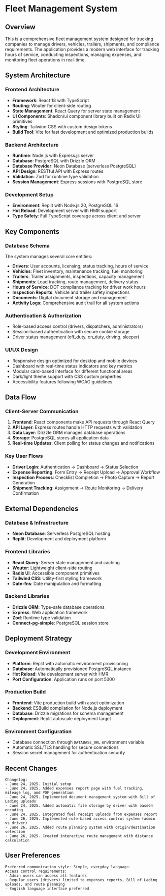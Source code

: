 # Fleet Management System

## Overview

This is a comprehensive fleet management system designed for trucking companies to manage drivers, vehicles, trailers, shipments, and compliance requirements. The application provides a modern web interface for tracking hours of service, conducting inspections, managing expenses, and monitoring fleet operations in real-time.

## System Architecture

### Frontend Architecture
- **Framework**: React 18 with TypeScript
- **Routing**: Wouter for client-side routing
- **State Management**: React Query for server state management
- **UI Components**: Shadcn/ui component library built on Radix UI primitives
- **Styling**: Tailwind CSS with custom design tokens
- **Build Tool**: Vite for fast development and optimized production builds

### Backend Architecture
- **Runtime**: Node.js with Express.js server
- **Database**: PostgreSQL with Drizzle ORM
- **Database Provider**: Neon Database (serverless PostgreSQL)
- **API Design**: RESTful API with Express routes
- **Validation**: Zod for runtime type validation
- **Session Management**: Express sessions with PostgreSQL store

### Development Setup
- **Environment**: Replit with Node.js 20, PostgreSQL 16
- **Hot Reload**: Development server with HMR support
- **Type Safety**: Full TypeScript coverage across client and server

## Key Components

### Database Schema
The system manages several core entities:
- **Drivers**: User accounts, licensing, status tracking, hours of service
- **Vehicles**: Fleet inventory, maintenance tracking, fuel monitoring
- **Trailers**: Trailer assignments, inspections, capacity management
- **Shipments**: Load tracking, route management, delivery status
- **Hours of Service**: DOT compliance tracking for driver work hours
- **Inspection Reports**: Vehicle and trailer safety inspections
- **Documents**: Digital document storage and management
- **Activity Logs**: Comprehensive audit trail for all system actions

### Authentication & Authorization
- Role-based access control (drivers, dispatchers, administrators)
- Session-based authentication with secure cookie storage
- Driver status management (off_duty, on_duty, driving, sleeper)

### UI/UX Design
- Responsive design optimized for desktop and mobile devices
- Dashboard with real-time status indicators and key metrics
- Modular card-based interface for different functional areas
- Dark/light theme support with CSS custom properties
- Accessibility features following WCAG guidelines

## Data Flow

### Client-Server Communication
1. **Frontend**: React components make API requests through React Query
2. **API Layer**: Express routes handle HTTP requests with validation
3. **Data Layer**: Drizzle ORM manages database operations
4. **Storage**: PostgreSQL stores all application data
5. **Real-time Updates**: Client polling for status changes and notifications

### Key User Flows
- **Driver Login**: Authentication → Dashboard → Status Selection
- **Expense Reporting**: Form Entry → Receipt Upload → Approval Workflow
- **Inspection Process**: Checklist Completion → Photo Capture → Report Generation
- **Shipment Tracking**: Assignment → Route Monitoring → Delivery Confirmation

## External Dependencies

### Database & Infrastructure
- **Neon Database**: Serverless PostgreSQL hosting
- **Replit**: Development and deployment platform

### Frontend Libraries
- **React Query**: Server state management and caching
- **Wouter**: Lightweight client-side routing
- **Radix UI**: Accessible component primitives
- **Tailwind CSS**: Utility-first styling framework
- **Date-fns**: Date manipulation and formatting

### Backend Libraries
- **Drizzle ORM**: Type-safe database operations
- **Express**: Web application framework
- **Zod**: Runtime type validation
- **Connect-pg-simple**: PostgreSQL session store

## Deployment Strategy

### Development Environment
- **Platform**: Replit with automatic environment provisioning
- **Database**: Automatically provisioned PostgreSQL instance
- **Hot Reload**: Vite development server with HMR
- **Port Configuration**: Application runs on port 5000

### Production Build
- **Frontend**: Vite production build with asset optimization
- **Backend**: ESBuild compilation for Node.js deployment
- **Database**: Drizzle migrations for schema management
- **Deployment**: Replit autoscale deployment target

### Environment Configuration
- Database connection through `DATABASE_URL` environment variable
- Automatic SSL/TLS handling for secure connections
- Session secret management for authentication security

## Recent Changes

```
Changelog:
- June 24, 2025. Initial setup
- June 24, 2025. Added expenses report page with fuel tracking, mileage log, and PDF generation
- June 24, 2025. Implemented document management system with Bill of Lading uploads
- June 24, 2025. Added automatic file storage by driver with base64 encoding
- June 24, 2025. Integrated fuel receipt uploads from expenses report
- June 26, 2025. Implemented role-based access control system (admin vs driver)
- June 26, 2025. Added route planning system with origin/destination selection
- June 26, 2025. Created interactive route management with distance calculation
```

## User Preferences

```
Preferred communication style: Simple, everyday language.
Access control requirements: 
- Admin users can access all features
- Regular users (drivers) limited to expenses reports, Bill of Lading uploads, and route planning
- English language interface preferred
```
